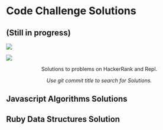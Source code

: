 # Code Challenge Solutions

## (Still in progress)

<p align="left">
	<a href="https://www.hackerrank.com"><img src="https://cloud.githubusercontent.com/assets/19765741/25342064/d17a563c-28d8-11e7-83fc-763d4ab4820a.jpg" ></a>
</p>
<p align="left">
	<a href="https://www.repl.it"><img src=https://bit.ly/2JgQ2cx ></a>
</p>


<p align="center">
    Solutions to problems on HackerRank and Repl.
</p>
<p align="center">
    <i>Use git commit title to search for Solutions.</i>
</p>

## Javascript Algorithms Solutions
## Ruby Data Structures Solution 